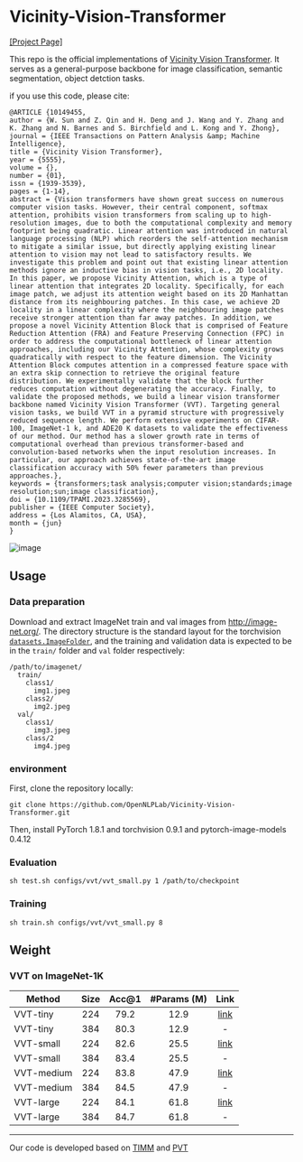 # Vicinity-Vision-Transformer

[[Project Page]](https://opennlplab.github.io/vvt/)

This repo is the official implementations of [Vicinity Vision Transformer](https://arxiv.org/abs/2206.10552).
It serves as a general-purpose backbone for image classification, semantic segmentation, object detction tasks. 

if you use this code, please cite:

```
@ARTICLE {10149455,
author = {W. Sun and Z. Qin and H. Deng and J. Wang and Y. Zhang and K. Zhang and N. Barnes and S. Birchfield and L. Kong and Y. Zhong},
journal = {IEEE Transactions on Pattern Analysis &amp; Machine Intelligence},
title = {Vicinity Vision Transformer},
year = {5555},
volume = {},
number = {01},
issn = {1939-3539},
pages = {1-14},
abstract = {Vision transformers have shown great success on numerous computer vision tasks. However, their central component, softmax attention, prohibits vision transformers from scaling up to high-resolution images, due to both the computational complexity and memory footprint being quadratic. Linear attention was introduced in natural language processing (NLP) which reorders the self-attention mechanism to mitigate a similar issue, but directly applying existing linear attention to vision may not lead to satisfactory results. We investigate this problem and point out that existing linear attention methods ignore an inductive bias in vision tasks, i.e., 2D locality. In this paper, we propose Vicinity Attention, which is a type of linear attention that integrates 2D locality. Specifically, for each image patch, we adjust its attention weight based on its 2D Manhattan distance from its neighbouring patches. In this case, we achieve 2D locality in a linear complexity where the neighbouring image patches receive stronger attention than far away patches. In addition, we propose a novel Vicinity Attention Block that is comprised of Feature Reduction Attention (FRA) and Feature Preserving Connection (FPC) in order to address the computational bottleneck of linear attention approaches, including our Vicinity Attention, whose complexity grows quadratically with respect to the feature dimension. The Vicinity Attention Block computes attention in a compressed feature space with an extra skip connection to retrieve the original feature distribution. We experimentally validate that the block further reduces computation without degenerating the accuracy. Finally, to validate the proposed methods, we build a linear vision transformer backbone named Vicinity Vision Transformer (VVT). Targeting general vision tasks, we build VVT in a pyramid structure with progressively reduced sequence length. We perform extensive experiments on CIFAR-100, ImageNet-1 k, and ADE20 K datasets to validate the effectiveness of our method. Our method has a slower growth rate in terms of computational overhead than previous transformer-based and convolution-based networks when the input resolution increases. In particular, our approach achieves state-of-the-art image classification accuracy with 50% fewer parameters than previous approaches.},
keywords = {transformers;task analysis;computer vision;standards;image resolution;sun;image classification},
doi = {10.1109/TPAMI.2023.3285569},
publisher = {IEEE Computer Society},
address = {Los Alamitos, CA, USA},
month = {jun}
}

```

![image](https://user-images.githubusercontent.com/13931546/175231586-5e7c46f3-29a2-4497-9ddf-bc40aeee88b3.png)



## Usage
### Data preparation

Download and extract ImageNet train and val images from http://image-net.org/.
The directory structure is the standard layout for the torchvision [`datasets.ImageFolder`](https://pytorch.org/docs/stable/torchvision/datasets.html#imagefolder), and the training and validation data is expected to be in the `train/` folder and `val` folder respectively:

```
/path/to/imagenet/
  train/
    class1/
      img1.jpeg
    class2/
      img2.jpeg
  val/
    class1/
      img3.jpeg
    class/2
      img4.jpeg
```

### environment
First, clone the repository locally:
```
git clone https://github.com/OpenNLPLab/Vicinity-Vision-Transformer.git
```
Then, install PyTorch 1.8.1 and torchvision 0.9.1 and pytorch-image-models 0.4.12


### Evaluation
```
sh test.sh configs/vvt/vvt_small.py 1 /path/to/checkpoint
```

### Training
```
sh train.sh configs/vvt/vvt_small.py 8 
```


## Weight
### VVT on ImageNet-1K

| Method           | Size | Acc@1 | #Params (M) | Link |
|------------------|:----:|:-----:|:-----------:|:-----:|
| VVT-tiny          |  224 |  79.2 |     12.9    | [link](https://1drv.ms/u/s!Ak3sXyXVg781gtRFwwHih3Yu9G3FGg?e=yHKvuc)    |
| VVT-tiny          |  384 |  80.3 |     12.9    |  -   |
| VVT-small        |  224 |  82.6 |     25.5    |   [link](https://1drv.ms/u/s!Ak3sXyXVg781gtREWfCdlLJVy1IgpA?e=l4h3Wi)   |
| VVT-small        |  384 |  83.4 |     25.5    |   -   |
| VVT-medium       |  224 |  83.8 |     47.9    |   [link](https://1drv.ms/u/s!Ak3sXyXVg781gtRG4lD_uEVyj7cPYw?e=ihjjtO)   |
| VVT-medium        |  384 |  84.5 |     47.9    |   -   |
| VVT-large        |  224 |  84.1 |     61.8    |  [link](https://1drv.ms/u/s!Ak3sXyXVg781gtRHmfu0BybCZ8k1FQ?e=fLskgG)    |
| VVT-large        |  384 |  84.7 |     61.8    |   -   |








---
Our code is developed based on [TIMM](https://github.com/rwightman/pytorch-image-models) and [PVT](https://github.com/whai362/PVT)


